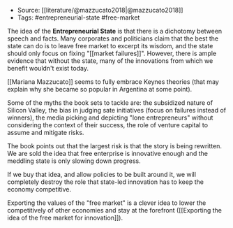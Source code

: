 
- Source: [[literature/@mazzucato2018|@mazzucato2018]]
- Tags: #entrepreneurial-state #free-market

The idea of the **Entrepreneurial State** is that there is a dichotomy between speech and facts. Many corporates and politicians claim that the best the state can do is to leave free market to excerpt its wisdom, and the state should only focus on fixing "[[market failures]]". However, there is ample evidence that without the state, many of the innovations from which we benefit wouldn't exist today. 

[[Mariana Mazzucato]] seems to fully embrace Keynes theories (that may explain why she became so popular in Argentina at some point). 

Some of the myths the book sets to tackle are: the subsidized nature of Silicon Valley, the bias in judging sate initiatives (focus on failures instead of winners), the media picking and depicting "lone entrepreneurs" without considering the context of their success, the role of venture capital to assume and mitigate risks. 

The book points out that the largest risk is that the story is being rewritten. We are sold the idea that free enterprise is innovative enough and the meddling state is only slowing down progress. 

If we buy that idea, and allow policies to be built around it, we will completely destroy the role that state-led innovation has to keep the economy competitive. 

Exporting the values of the "free market" is a clever idea to lower the competitively of other economies and stay at the forefront ([[Exporting the idea of the free market for innovation]]). 